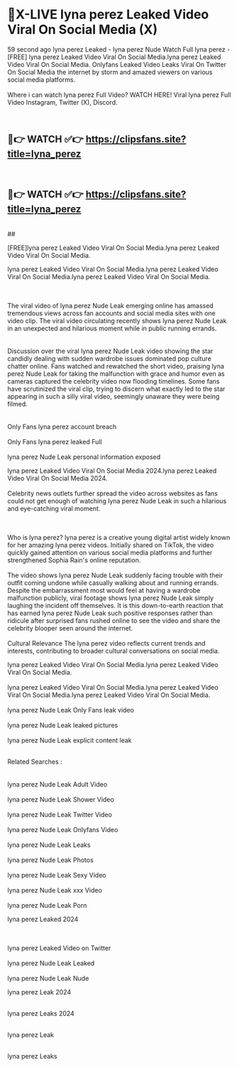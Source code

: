 # 🔴X-LIVE lyna perez Leaked Video Viral On Social Media (X)<br>


59 second ago lyna perez Leaked  - lyna perez Nude  Watch Full lyna perez - [FREE] lyna perez Leaked Video Viral On Social Media.lyna perez Leaked Video Viral On Social Media.   Onlyfans Leaked Video Leaks Viral On Twitter On Social Media the internet by storm and amazed viewers on various social media platforms. <br><br>
Where i can watch lyna perez Full Video? WATCH HERE! Viral lyna perez Full Video Instagram, Twitter (X), Discord. <br>


 <br>

##  🔴👉 WATCH ✅👉  <a href="https://clipsfans.site?title=lyna_perez&ref=git">https://clipsfans.site?title=lyna_perez</a> <br>
  <br>

##  🔴👉 WATCH ✅👉  <a href="https://clipsfans.site?title=lyna_perez&ref=git">https://clipsfans.site?title=lyna_perez</a> <br>
  <br>
  ##



[FREE]lyna perez Leaked Video Viral On Social Media.lyna perez Leaked Video Viral On Social Media. <br>

lyna perez Leaked Video Viral On Social Media.lyna perez Leaked Video Viral On Social Media.lyna perez Leaked Video Viral On Social Media. <br>


  <br>

  <br>
The viral video of lyna perez Nude Leak emerging online has amassed tremendous views across fan accounts and social media sites with one video clip. The viral video circulating recently shows lyna perez Nude Leak in an unexpected and hilarious moment while in public running errands.<br>
<br>


<br>
Discussion over the viral lyna perez Nude Leak video showing the star candidly dealing with sudden wardrobe issues dominated pop culture chatter online. Fans watched and rewatched the short video, praising lyna perez Nude Leak for taking the malfunction with grace and humor even as cameras captured the celebrity video now flooding timelines. Some fans have scrutinized the viral clip, trying to discern what exactly led to the star appearing in such a silly viral video, seemingly unaware they were being filmed.<br>
<br>
<br> 
Only Fans lyna perez account breach<br>
<br>
Only Fans lyna perez leaked Full <br>
<br>
lyna perez Nude Leak personal information exposed<br>

lyna perez Leaked Video Viral On Social Media 2024.lyna perez Leaked Video Viral On Social Media 2024. <br>
<br>
Celebrity news outlets further spread the video across websites as fans could not get enough of watching lyna perez Nude Leak in such a hilarious and eye-catching viral moment.<br>
<br>

<br>
Who is lyna perez? lyna perez is a creative young digital artist widely known for her amazing lyna perez videos. Initially shared on TikTok, the video quickly gained attention on various social media platforms and further strengthened Sophia Rain's online reputation.<br>
<br>
The video shows lyna perez Nude Leak suddenly facing trouble with their outfit coming undone while casually walking about and running errands. Despite the embarrassment most would feel at having a wardrobe malfunction publicly, viral footage shows lyna perez Nude Leak simply laughing the incident off themselves. It is this down-to-earth reaction that has earned lyna perez Nude Leak such positive responses rather than ridicule after surprised fans rushed online to see the video and share the celebrity blooper seen around the internet.<br>
<br>
Cultural Relevance The lyna perez video reflects current trends and interests, contributing to broader cultural conversations on social media.<br>

lyna perez Leaked Video Viral On Social Media.lyna perez Leaked Video Viral On Social Media.<br>
<br>
lyna perez Leaked Video Viral On Social Media.lyna perez Leaked Video Viral On Social Media.lyna perez Leaked Video Viral On Social Media.<br>
<br>
lyna perez Nude Leak Only Fans leak video<br>
<br>
lyna perez Nude Leak leaked pictures<br>
<br>
lyna perez Nude Leak explicit content leak<br>


<br>
Related Searches :<br>
<br>

<br>
lyna perez Nude Leak Adult Video<br>
<br>
lyna perez Nude Leak Shower Video<br>
<br>
lyna perez Nude Leak Twitter Video<br>
<br>
lyna perez Nude Leak Onlyfans Video<br>
<br>
lyna perez Nude Leak Leaks<br>
<br>
lyna perez Nude Leak Photos<br>

<br>
lyna perez Nude Leak Sexy Video<br>
<br>
lyna perez Nude Leak xxx Video<br>
<br>
lyna perez Nude Leak Porn<br>

lyna perez  Leaked 2024 <br> <br>
<br>

lyna perez Leaked Video on Twitter <br>
<br>
lyna perez Nude Leak Leaked<br>
<br>
lyna perez Nude Leak Nude<br>


lyna perez  Leak 2024 <br> <br>



lyna perez  Leaks 2024 <br> <br>



 
lyna perez  Leak<br> <br>



lyna perez  Leaks<br> <br>





</p>




 



</p>










